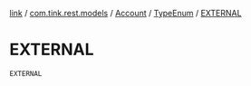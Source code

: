 [link](../../../index.md) / [com.tink.rest.models](../../index.md) / [Account](../index.md) / [TypeEnum](index.md) / [EXTERNAL](./-e-x-t-e-r-n-a-l.md)

# EXTERNAL

`EXTERNAL`